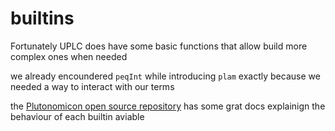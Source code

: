 # builtins

Fortunately UPLC does have some basic functions that allow build more complex ones when needed

we already encoundered `peqInt` while introducing `plam` exactly because we needed a way to interact with our terms

the [Plutonomicon open source repository](https://github.com/Plutonomicon/plutonomicon/blob/main/builtin-functions.md) has some grat docs explainign the behaviour of each builtin aviable